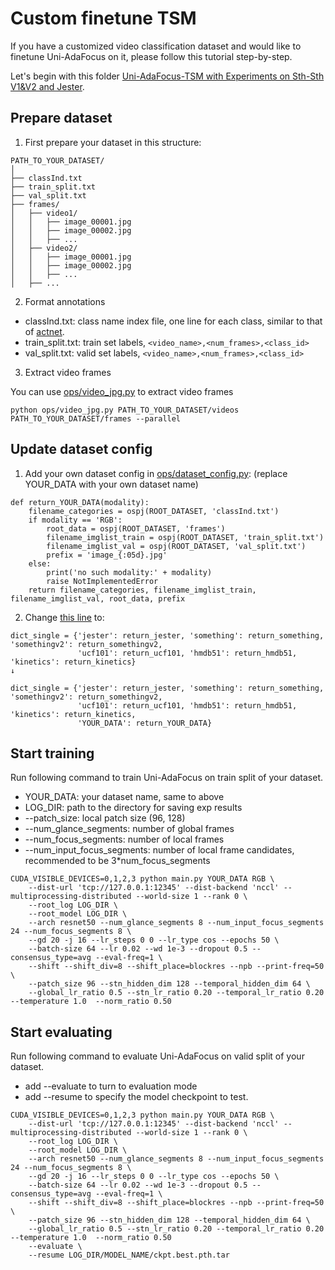 # Custom finetune TSM

If you have a customized video classification dataset and would like to finetune Uni-AdaFocus on it, please follow this tutorial step-by-step.

Let's begin with this folder [Uni-AdaFocus-TSM with Experiments on Sth-Sth V1&V2 and Jester](Uni-AdaFocus-TSM%20with%20Experiments%20on%20Sth-Sth%20V1&V2%20and%20Jester).

## Prepare dataset

1. First prepare your dataset in this structure:
```
PATH_TO_YOUR_DATASET/
│
├── classInd.txt
├── train_split.txt
├── val_split.txt
├── frames/
│   ├── video1/
│   │   ├── image_00001.jpg
│   │   ├── image_00002.jpg
│   │   ├── ...
│   ├── video2/
│   │   ├── image_00001.jpg
│   │   ├── image_00002.jpg
│   │   ├── ...
│   ├── ...
```
2. Format annotations

* classInd.txt: class name index file, one line for each class, similar to that of [actnet](https://drive.google.com/drive/folders/1bY0Cdrl72PdbC_5aHXtfqYunNzs_45Cq).
* train_split.txt: train set labels, `<video_name>,<num_frames>,<class_id>`
* val_split.txt: valid set labels, `<video_name>,<num_frames>,<class_id>`

3. Extract video frames

You can use [ops/video_jpg.py](ops/video_jpg.py) to extract video frames

```
python ops/video_jpg.py PATH_TO_YOUR_DATASET/videos PATH_TO_YOUR_DATASET/frames --parallel
```

## Update dataset config

1. Add your own dataset config in [ops/dataset_config.py](ops/dataset_config.py): (replace YOUR_DATA with your own dataset name)
```
def return_YOUR_DATA(modality):
    filename_categories = ospj(ROOT_DATASET, 'classInd.txt')
    if modality == 'RGB':
        root_data = ospj(ROOT_DATASET, 'frames')
        filename_imglist_train = ospj(ROOT_DATASET, 'train_split.txt')
        filename_imglist_val = ospj(ROOT_DATASET, 'val_split.txt')
        prefix = 'image_{:05d}.jpg'
    else:
        print('no such modality:' + modality)
        raise NotImplementedError
    return filename_categories, filename_imglist_train, filename_imglist_val, root_data, prefix
```

2. Change [this line](ops/dataset_config.py#L100) to:
```
dict_single = {'jester': return_jester, 'something': return_something, 'somethingv2': return_somethingv2,
               'ucf101': return_ucf101, 'hmdb51': return_hmdb51, 'kinetics': return_kinetics}
↓

dict_single = {'jester': return_jester, 'something': return_something, 'somethingv2': return_somethingv2,
               'ucf101': return_ucf101, 'hmdb51': return_hmdb51, 'kinetics': return_kinetics,
               'YOUR_DATA': return_YOUR_DATA}
```

## Start training

Run following command to train Uni-AdaFocus on train split of your dataset.

* YOUR_DATA: your dataset name, same to above
* LOG_DIR: path to the directory for saving exp results
* --patch_size: local patch size (96, 128)
* --num_glance_segments: number of global frames
* --num_focus_segments: number of local frames
* --num_input_focus_segments: number of local frame candidates, recommended to be 3*num_focus_segments

```
CUDA_VISIBLE_DEVICES=0,1,2,3 python main.py YOUR_DATA RGB \
    --dist-url 'tcp://127.0.0.1:12345' --dist-backend 'nccl' --multiprocessing-distributed --world-size 1 --rank 0 \
    --root_log LOG_DIR \
    --root_model LOG_DIR \
    --arch resnet50 --num_glance_segments 8 --num_input_focus_segments 24 --num_focus_segments 8 \
    --gd 20 -j 16 --lr_steps 0 0 --lr_type cos --epochs 50 \
    --batch-size 64 --lr 0.02 --wd 1e-3 --dropout 0.5 --consensus_type=avg --eval-freq=1 \
    --shift --shift_div=8 --shift_place=blockres --npb --print-freq=50 \
    --patch_size 96 --stn_hidden_dim 128 --temporal_hidden_dim 64 \
    --global_lr_ratio 0.5 --stn_lr_ratio 0.20 --temporal_lr_ratio 0.20 --temperature 1.0  --norm_ratio 0.50
```

## Start evaluating

Run following command to evaluate Uni-AdaFocus on valid split of your dataset.
* add --evaluate to turn to evaluation mode
* add --resume to specify the model checkpoint to test.

```
CUDA_VISIBLE_DEVICES=0,1,2,3 python main.py YOUR_DATA RGB \
    --dist-url 'tcp://127.0.0.1:12345' --dist-backend 'nccl' --multiprocessing-distributed --world-size 1 --rank 0 \
    --root_log LOG_DIR \
    --root_model LOG_DIR \
    --arch resnet50 --num_glance_segments 8 --num_input_focus_segments 24 --num_focus_segments 8 \
    --gd 20 -j 16 --lr_steps 0 0 --lr_type cos --epochs 50 \
    --batch-size 64 --lr 0.02 --wd 1e-3 --dropout 0.5 --consensus_type=avg --eval-freq=1 \
    --shift --shift_div=8 --shift_place=blockres --npb --print-freq=50 \
    --patch_size 96 --stn_hidden_dim 128 --temporal_hidden_dim 64 \
    --global_lr_ratio 0.5 --stn_lr_ratio 0.20 --temporal_lr_ratio 0.20 --temperature 1.0  --norm_ratio 0.50
    --evaluate \
    --resume LOG_DIR/MODEL_NAME/ckpt.best.pth.tar
```
